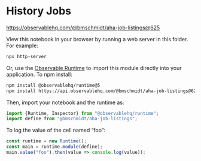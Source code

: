 # History Jobs

https://observablehq.com/@bmschmidt/aha-job-listings@625

View this notebook in your browser by running a web server in this folder. For
example:

~~~sh
npx http-server
~~~

Or, use the [Observable Runtime](https://github.com/observablehq/runtime) to
import this module directly into your application. To npm install:

~~~sh
npm install @observablehq/runtime@5
npm install https://api.observablehq.com/@bmschmidt/aha-job-listings@625.tgz?v=3
~~~

Then, import your notebook and the runtime as:

~~~js
import {Runtime, Inspector} from "@observablehq/runtime";
import define from "@bmschmidt/aha-job-listings";
~~~

To log the value of the cell named “foo”:

~~~js
const runtime = new Runtime();
const main = runtime.module(define);
main.value("foo").then(value => console.log(value));
~~~
